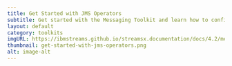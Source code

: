 ```yaml
---
title: Get Started with JMS Operators
subtitle: Get started with the Messaging Toolkit and learn how to configure JMS operators to work with either WebSphere MQ or ActiveMQ messaging systems.
layout: default
category: toolkits
imgURL: https://ibmstreams.github.io/streamsx.documentation/docs/4.2/messaging/jms-operators-getting-started/
thumbnail: get-started-with-jms-operators.png
alt: image-alt
---
```

